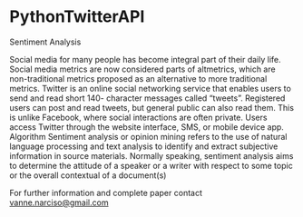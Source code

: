 # PythonTwitterAPI
Sentiment Analysis 

Social media for many people has become integral part of their daily life. Social media metrics are now considered parts of altmetrics, which are non-traditional metrics proposed as an alternative to more traditional metrics.
Twitter is an online social networking service that enables users to send and read short 140- character messages called “tweets”. Registered users can post and read tweets, but general public can also read them. This is unlike Facebook, where social interactions are often private. Users access Twitter through the website interface, SMS, or mobile device app.
Algorithm Sentiment analysis or opinion mining refers to the use of natural language processing and text analysis to identify and extract subjective information in source materials. Normally speaking, sentiment analysis aims to determine the attitude of a speaker or a writer with respect to some topic or the overall contextual of a document(s)

For further information and complete paper contact vanne.narciso@gmail.com
